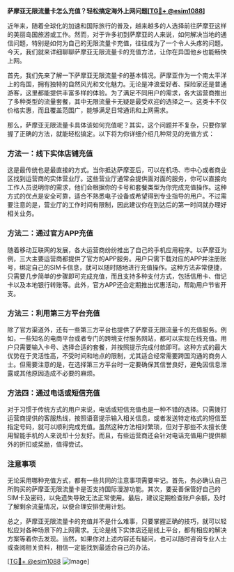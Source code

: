**萨摩亚无限流量卡怎么充值？轻松搞定海外上网问题[[TG💪+ @esim1088](https://t.me/s/esim1088)]**

近年来，随着全球化的加速和国际旅行的普及，越来越多的人选择前往萨摩亚这样的美丽岛国旅游或工作。然而，对于许多初到萨摩亚的人来说，如何解决当地的通信问题，特别是如何为自己的无限流量卡充值，往往成为了一个令人头疼的问题。今天，我们就来详细聊聊萨摩亚无限流量卡的充值方法，让你在异国他乡也能畅快上网。

首先，我们先来了解一下萨摩亚无限流量卡的基本情况。萨摩亚作为一个南太平洋上的岛国，拥有独特的自然风光和文化魅力。无论是冲浪爱好者、探险家还是普通游客，这里都能提供丰富多样的体验。为了满足不同用户的需求，各大运营商推出了多种类型的流量套餐，其中无限流量卡无疑是最受欢迎的选择之一。这类卡不仅价格实惠，而且覆盖范围广，能够满足日常通讯和上网需求。

那么，萨摩亚无限流量卡具体该如何充值呢？其实，这个问题并不复杂，只要你掌握了正确的方法，就能轻松搞定。以下将为你详细介绍几种常见的充值方式：

### 方法一：线下实体店铺充值

这是最传统也是最直接的方式。当你抵达萨摩亚后，可以在机场、市中心或者商业区找到运营商的实体营业厅。这些营业厅通常会提供面对面的服务，你可以直接向工作人员说明你的需求，他们会根据你的卡号和套餐类型为你完成充值操作。这种方式的优点是安全可靠，适合不熟悉电子设备或希望得到专业指导的用户。不过需要注意的是，营业厅的工作时间有限制，因此建议你在到达后的第一时间就办理好相关业务。

### 方法二：通过官方APP充值

随着移动互联网的发展，各大运营商纷纷推出了自己的手机应用程序。以萨摩亚为例，三大主要运营商都提供了官方的APP服务。用户只需下载对应的APP并注册账号，绑定自己的SIM卡信息，就可以随时随地进行充值操作。这种方法非常便捷，只需要几步简单的步骤即可完成充值，而且支持多种支付方式，包括信用卡、借记卡以及本地银行转账等。此外，官方APP还会定期推出优惠活动，帮助用户节省开支。

### 方法三：利用第三方平台充值

除了官方渠道外，还有一些第三方平台也提供了萨摩亚无限流量卡的充值服务。例如，一些知名的电商平台或者专门的跨境支付服务网站，都可以实现在线充值。用户只需要输入卡号、选择合适的套餐，并按照提示完成付款即可。这种方式的最大优势在于灵活性高，不受时间和地点的限制，尤其适合经常需要跨国沟通的商务人士。但需要注意的是，在选择第三方平台时一定要确保其信誉良好，避免因信息泄露或其他原因造成不必要的麻烦。

### 方法四：通过电话或短信充值

对于习惯于传统方式的用户来说，电话或短信充值也是一种不错的选择。只需拨打运营商提供的客服热线，按照语音提示输入相关信息，或者发送特定格式的短信至指定号码，就可以顺利完成充值。虽然这种方法相对繁琐，但对于那些不太擅长使用智能手机的人来说却十分友好。而且，有些运营商还会针对电话充值用户提供额外的折扣或奖励，值得尝试。

### 注意事项

无论采用哪种充值方式，都有一些共同的注意事项需要牢记。首先，务必确认自己所购买的萨摩亚无限流量卡是否支持国际漫游功能。其次，要妥善保管好自己的SIM卡及密码，以免遗失导致无法正常使用。最后，建议定期检查账户余额，及时了解剩余流量情况，以便合理安排使用计划。

总之，萨摩亚无限流量卡的充值并不是什么难事，只要掌握正确的技巧，就可以轻松应对各种场景下的上网需求。无论是线下实体店还是线上平台，都有相应的解决方案等着你去发现。当然，如果你对上述内容还有疑问，也可以随时咨询专业人士或查阅相关资料，相信一定能找到最适合自己的办法。

[[TG💪+ @esim1088](https://t.me/s/esim1088) ![Image](https://i.postimg.cc/4NQfJmqS/Snipaste-2025-05-13-00-14-12.png)]